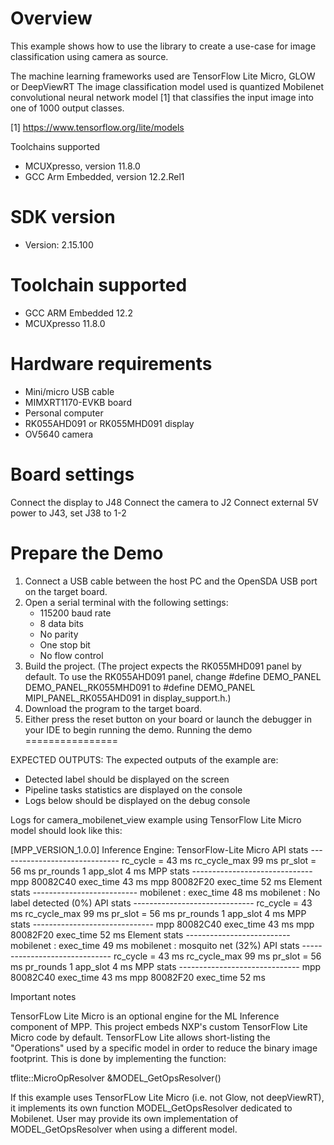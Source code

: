 Overview
========

This example shows how to use the library to create a use-case for
image classification using camera as source.

The machine learning frameworks used are TensorFlow Lite Micro, GLOW or DeepViewRT
The image classification model used is quantized Mobilenet
convolutional neural network model [1] that classifies the input image into
one of 1000 output classes.

[1] https://www.tensorflow.org/lite/models

Toolchains supported
- MCUXpresso, version 11.8.0
- GCC Arm Embedded, version 12.2.Rel1


SDK version
===========
- Version: 2.15.100

Toolchain supported
===================
- GCC ARM Embedded  12.2
- MCUXpresso  11.8.0

Hardware requirements
=====================
- Mini/micro USB cable
- MIMXRT1170-EVKB board
- Personal computer
- RK055AHD091 or RK055MHD091 display
- OV5640 camera

Board settings
==============
Connect the display to J48
Connect the camera to J2
Connect external 5V power to J43, set J38 to 1-2

Prepare the Demo
================
1. Connect a USB cable between the host PC and the OpenSDA USB port on the target board.
2. Open a serial terminal with the following settings:
   - 115200 baud rate
   - 8 data bits
   - No parity
   - One stop bit
   - No flow control
3. Build the project. (The project expects the RK055MHD091 panel by default. To use the RK055AHD091 panel,
    change #define DEMO_PANEL DEMO_PANEL_RK055MHD091 to #define DEMO_PANEL MIPI_PANEL_RK055AHD091
    in display_support.h.)
4. Download the program to the target board.
5. Either press the reset button on your board or launch the debugger in your IDE to begin running the demo.
Running the demo
================

EXPECTED OUTPUTS:
The expected outputs of the example are:
- Detected label should be displayed on the screen
- Pipeline tasks statistics are displayed on the console
- Logs below should be displayed on the debug console

Logs for camera_mobilenet_view example using TensorFlow Lite Micro model should look like this:

[MPP_VERSION_1.0.0]
                   Inference Engine: TensorFlow-Lite Micro
API stats ------------------------------
rc_cycle = 43 ms rc_cycle_max 99 ms
pr_slot  = 56 ms pr_rounds 1 app_slot 4 ms
MPP stats ------------------------------
mpp 80082C40 exec_time 43 ms
mpp 80082F20 exec_time 52 ms
Element stats --------------------------
mobilenet : exec_time 48 ms
mobilenet : No label detected (0%)
API stats ------------------------------
rc_cycle = 43 ms rc_cycle_max 99 ms
pr_slot  = 56 ms pr_rounds 1 app_slot 4 ms
MPP stats ------------------------------
mpp 80082C40 exec_time 43 ms
mpp 80082F20 exec_time 52 ms
Element stats --------------------------
mobilenet : exec_time 49 ms
mobilenet : mosquito net (32%)
API stats ------------------------------
rc_cycle = 43 ms rc_cycle_max 99 ms
pr_slot  = 56 ms pr_rounds 1 app_slot 4 ms
MPP stats ------------------------------
mpp 80082C40 exec_time 43 ms
mpp 80082F20 exec_time 52 ms

Important notes

TensorFLow Lite Micro is an optional engine for the ML Inference component of MPP.
This project embeds NXP's custom TensorFlow Lite Micro code by default.
TensorFLow Lite allows short-listing the "Operations" used by a specific model in order to reduce the binary image footprint.
This is done by implementing the function:

tflite::MicroOpResolver &MODEL_GetOpsResolver()

If this example uses TensorFLow Lite Micro (i.e. not Glow, not deepViewRT), it implements its own function MODEL_GetOpsResolver dedicated to Mobilenet.
User may provide its own implementation of MODEL_GetOpsResolver when using a different model.
